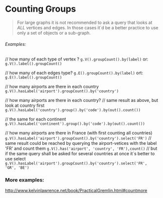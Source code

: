 # Counting Groups

> For large graphs it is not recommended to ask a query that looks at *ALL* vertices and edges. In those cases it´d be a better practice to use only a set of objects or a sub-graph.

###### Examples:

// how many of each type of vertex ?
`g.V().groupCount().by(label)` or: `g.V().label().groupCount()`

// how many of each edges type?
`g.E().groupCount().by(label)` ort: `g.E().label().groupCount()`

// how many airports are there in each country
`g.V().hasLabel('airport').groupCount().by('country')`

// how many airports are there in each country?
// same result as above, but look at country first
`g.V().hasLabel('country').group().by('code').by(out().count())`

// the same for each continent
`g.V().hasLabel('continent').group().by('code').by(out().count())`

// how many airports are there in France (with first counting all countries)
`g.V().hasLabel('airport').groupCount().by('country').select('FR')`
// same result could be reached by querying the airport-vetices with the label 'FR' and count them
`g.V().has('airport', 'country', 'FR'),count()`
// but if the same query shall be asked for several countries at once it´s better to use select
`g.V().hasLabel('airport').groupCount().by('country').select('FR', 'GR', 'BE')`

### More examples:
http://www.kelvinlawrence.net/book/PracticalGremlin.html#countmore 